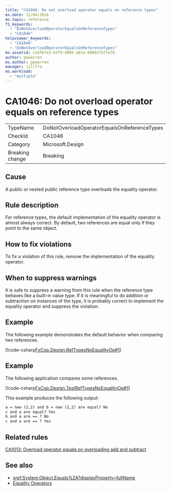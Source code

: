 ```yaml
---
title: "CA1046: Do not overload operator equals on reference types"
ms.date: 11/04/2016
ms.topic: reference
f1_keywords:
  - "DoNotOverloadOperatorEqualsOnReferenceTypes"
  - "CA1046"
helpviewer_keywords:
  - "CA1046"
  - "DoNotOverloadOperatorEqualsOnReferenceTypes"
ms.assetid: c1dfbfe3-63f9-4005-a81a-890427b77e79
author: gewarren
ms.author: gewarren
manager: jillfra
ms.workload:
  - "multiple"
---
```

# CA1046: Do not overload operator equals on reference types

|||
|-|-|
|TypeName|DoNotOverloadOperatorEqualsOnReferenceTypes|
|CheckId|CA1046|
|Category|Microsoft.Design|
|Breaking change|Breaking|

## Cause
A public or nested public reference type overloads the equality operator.

## Rule description
For reference types, the default implementation of the equality operator is almost always correct. By default, two references are equal only if they point to the same object.

## How to fix violations
To fix a violation of this rule, remove the implementation of the equality operator.

## When to suppress warnings
It is safe to suppress a warning from this rule when the reference type behaves like a built-in value type. If it is meaningful to do addition or subtraction on instances of the type, it is probably correct to implement the equality operator and suppress the violation.

## Example
The following example demonstrates the default behavior when comparing two references.

[!code-csharp[FxCop.Design.RefTypesNoEqualityOp#1](../code-quality/codesnippet/CSharp/ca1046-do-not-overload-operator-equals-on-reference-types_1.cs)]

## Example

The following application compares some references.

[!code-csharp[FxCop.Design.TestRefTypesNoEqualityOp#1](../code-quality/codesnippet/CSharp/ca1046-do-not-overload-operator-equals-on-reference-types_2.cs)]

This example produces the following output:

```txt
a = new (2,2) and b = new (2,2) are equal? No
c and a are equal? Yes
b and a are == ? No
c and a are == ? Yes
```

## Related rules

[CA1013: Overload operator equals on overloading add and subtract](../code-quality/ca1013-overload-operator-equals-on-overloading-add-and-subtract.md)

## See also

- <xref:System.Object.Equals%2A?displayProperty=fullName>
- [Equality Operators](/dotnet/standard/design-guidelines/equality-operators)